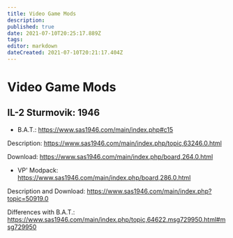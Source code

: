 ```yaml
---
title: Video Game Mods
description: 
published: true
date: 2021-07-10T20:25:17.889Z
tags: 
editor: markdown
dateCreated: 2021-07-10T20:21:17.404Z
---
```


# Video Game Mods

## IL-2 Sturmovik: 1946

- B.A.T.: https://www.sas1946.com/main/index.php#c15

Description: https://www.sas1946.com/main/index.php/topic,63246.0.html

Download: https://www.sas1946.com/main/index.php/board,264.0.html


- VP' Modpack: https://www.sas1946.com/main/index.php/board,286.0.html

Description and Download: https://www.sas1946.com/main/index.php?topic=50919.0

Differences with B.A.T.: https://www.sas1946.com/main/index.php/topic,64622.msg729950.html#msg729950

